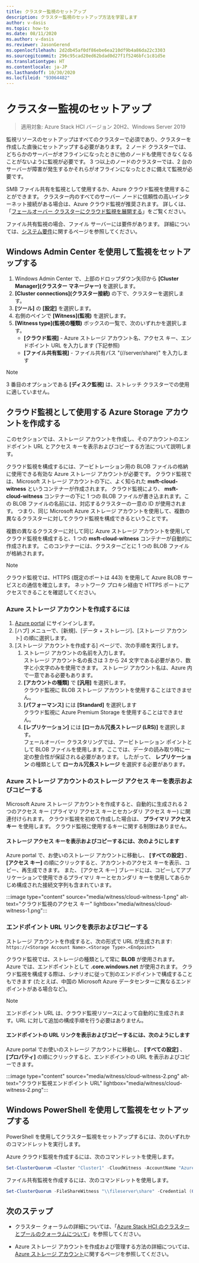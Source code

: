 ```yaml
---
title: クラスター監視のセットアップ
description: クラスター監視のセットアップ方法を学習します
author: v-dasis
ms.topic: how-to
ms.date: 08/11/2020
ms.author: v-dasis
ms.reviewer: JasonGerend
ms.openlocfilehash: 2d2db45af0df86ebe6ea210df9b4a86da22c3303
ms.sourcegitcommit: 296c95cad20ed62bdad0d27f1f5246bfc1c81d5e
ms.translationtype: HT
ms.contentlocale: ja-JP
ms.lasthandoff: 10/30/2020
ms.locfileid: "93064482"
---
```

# <a name="set-up-a-cluster-witness"></a>クラスター監視のセットアップ

> 適用対象: Azure Stack HCI バージョン 20H2、Windows Server 2019

監視リソースのセットアップはすべてのクラスターで必須であり、クラスターを作成した直後にセットアップする必要があります。 2 ノード クラスターでは、どちらかのサーバーがオフラインになったときに他のノードも使用できなくなることがないように監視が必要です。 3 つ以上のノードのクラスターでは、2 台のサーバーが障害が発生するかそれらがオフラインになったときに備えて監視が必要です。  

SMB ファイル共有を監視として使用するか、Azure クラウド監視を使用することができます。 クラスター内のすべてのサーバー ノードに信頼性の高いインターネット接続がある場合は、Azure クラウド監視が推奨されます。 詳しくは、「[フェールオーバー クラスターにクラウド監視を展開する](/windows-server/failover-clustering/deploy-cloud-witness)」をご覧ください。

ファイル共有監視の場合、ファイル サーバーには要件があります。 詳細については、[システム要件](../concepts/system-requirements.md)に関するページを参照してください。

## <a name="set-up-a-witness-using-windows-admin-center"></a>Windows Admin Center を使用して監視をセットアップする

1. Windows Admin Center で、上部のドロップダウン矢印から **[Cluster Manager]\(クラスター マネージャー\)** を選択します。
1. **[Cluster connections]\(クラスター接続\)** の下で、クラスターを選択します。
1. **[ツール]** の **[設定]** を選択します。
1. 右側のペインで **[Witness]\(監視\)** を選択します。
1. **[Witness type]\(監視の種類\)** ボックスの一覧で、次のいずれかを選択します。
      - **[クラウド監視]** - Azure ストレージ アカウント名、アクセス キー、エンドポイント URL を入力します (下記参照)
      - **[ファイル共有監視]** - ファイル共有パス "(//server/share)" を入力します

> [!NOTE]
> 3 番目のオプションである **[ディスク監視]** は、ストレッチ クラスターでの使用に適していません。

## <a name="create-an-azure-storage-account-to-use-as-a-cloud-witness"></a>クラウド監視として使用する Azure Storage アカウントを作成する

このセクションでは、ストレージ アカウントを作成し、そのアカウントのエンドポイント URL とアクセス キーを表示およびコピーする方法について説明します。

クラウド監視を構成するには、アービトレーション用の BLOB ファイルの格納に使用できる有効な Azure ストレージ アカウントが必要です。 クラウド監視では、Microsoft ストレージ アカウントの下に、よく知られた **msft-cloud-witness** というコンテナーが作成されます。 クラウド監視により、 **msft-cloud-witness** コンテナーの下に 1 つの BLOB ファイルが書き込まれます。この BLOB ファイルの名前には、対応するクラスターの一意の ID が使用されます。 つまり、同じ Microsoft Azure ストレージ アカウントを使用して、複数の異なるクラスターに対してクラウド監視を構成できるということです。

複数の異なるクラスターに対して同じ Azure ストレージ アカウントを使用してクラウド監視を構成すると、1 つの **msft-cloud-witness** コンテナーが自動的に作成されます。 このコンテナーには、クラスターごとに 1 つの BLOB ファイルが格納されます。

> [!NOTE]  
> クラウド監視では、HTTPS (既定のポートは 443) を使用して Azure BLOB サービスとの通信を確立します。 ネットワーク プロキシ経由で HTTPS ポートにアクセスできることを確認してください。

### <a name="to-create-an-azure-storage-account"></a>Azure ストレージ アカウントを作成するには

1. [Azure portal](https://portal.azure.com) にサインインします。
1. [ハブ] メニューで、[新規]、[データ + ストレージ]、[ストレージ アカウント] の順に選択します。
1. [ストレージ アカウントを作成する] ページで、次の手順を実行します。
    1. ストレージ アカウントの名前を入力します。
    <br>ストレージ アカウント名の長さは 3 から 24 文字である必要があり、数字と小文字のみを使用できます。 ストレージ アカウント名は、Azure 内で一意である必要もあります。
    1. **[アカウントの種類]** で **[汎用]** を選択します。
    <br>クラウド監視に BLOB ストレージ アカウントを使用することはできません。
    1. **[パフォーマンス]** には **[Standard]** を選択します
    <br>クラウド監視に Azure Premium Storage を使用することはできません。
    1. **[レプリケーション]** には **[ローカル冗長ストレージ (LRS)]** を選択します。
    <br>フェールオーバー クラスタリングでは、アービトレーション ポイントとして BLOB ファイルを使用します。ここでは、データの読み取り時に一定の整合性が保証される必要があります。 したがって、 **レプリケーション** の種類として **ローカル冗長ストレージ** を選択する必要があります。

### <a name="view-and-copy-storage-access-keys-for-your-azure-storage-account"></a>Azure ストレージ アカウントのストレージ アクセス キーを表示およびコピーする

Microsoft Azure ストレージ アカウントを作成すると、自動的に生成される 2 つのアクセス キー (プライマリ アクセス キーとセカンダリ アクセス キー) に関連付けられます。 クラウド監視を初めて作成した場合は、 **プライマリ アクセス キー** を使用します。 クラウド監視に使用するキーに関する制限はありません。  

#### <a name="to-view-and-copy-storage-access-keys"></a>ストレージ アクセス キーを表示およびコピーするには、次のようにします

Azure portal で、お使いのストレージ アカウントに移動し、 **[すべての設定]** 、 **[アクセス キー]** の順にクリックすると、アカウントのアクセス キーを表示、コピー、再生成できます。 また、 [アクセス キー] ブレードには、コピーしてアプリケーションで使用できるプライマリ キーとセカンダリ キーを使用してあらかじめ構成された接続文字列も含まれています。

:::image type="content" source="media/witness/cloud-witness-1.png" alt-text="クラウド監視のアクセス キー" lightbox="media/witness/cloud-witness-1.png":::

### <a name="view-and-copy-endpoint-url-links"></a>エンドポイント URL リンクを表示およびコピーする

ストレージ アカウントを作成すると、次の形式で URL が生成されます: `https://<Storage Account Name>.<Storage Type>.<Endpoint>`  

クラウド監視では、ストレージの種類として常に **BLOB** が使用されます。 Azure では、エンドポイントとして **.core.windows.net** が使用されます。 クラウド監視を構成する際は、シナリオに従って別のエンドポイントで構成することもできます (たとえば、中国の Microsoft Azure データセンターに異なるエンドポイントがある場合など)。  

> [!NOTE]  
> エンドポイント URL は、クラウド監視リソースによって自動的に生成されます。URL に対して追加の構成手順を行う必要はありません。  

#### <a name="to-view-and-copy-endpoint-url-links"></a>エンドポイントの URL リンクを表示およびコピーするには、次のようにします

Azure portal でお使いのストレージ アカウントに移動し、 **[すべての設定]** 、 **[プロパティ]** の順にクリックすると、エンドポイントの URL を表示およびコピーできます。  

:::image type="content" source="media/witness/cloud-witness-2.png" alt-text="クラウド監視エンドポイント URL" lightbox="media/witness/cloud-witness-2.png":::  

## <a name="set-up-a-witness-using-windows-powershell"></a>Windows PowerShell を使用して監視をセットアップする

PowerShell を使用してクラスター監視をセットアップするには、次のいずれかのコマンドレットを実行します。

Azure クラウド監視を作成するには、次のコマンドレットを使用します。

```powershell
Set-ClusterQuorum –Cluster "Cluster1" -CloudWitness -AccountName "AzureStorageAccountName" -AccessKey "AzureStorageAccountAccessKey"
```

ファイル共有監視を作成するには、次のコマンドレットを使用します。

```powershell
Set-ClusterQuorum -FileShareWitness "\\fileserver\share" -Credential (Get-Credential)
```

## <a name="next-steps"></a>次のステップ

- クラスター クォーラムの詳細については、「[Azure Stack HCI のクラスターとプールのクォーラムについて](../concepts/quorum.md)」を参照してください。

- Azure ストレージ アカウントを作成および管理する方法の詳細については、[Azure ストレージ アカウント](/azure/storage/common/storage-account-create)に関するページを参照してください。